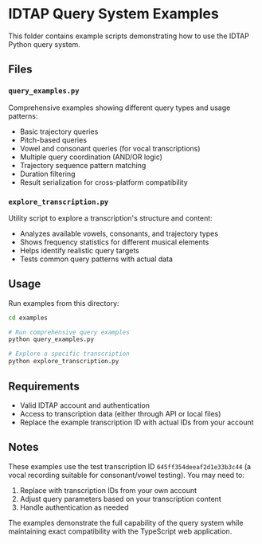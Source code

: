 # IDTAP Query System Examples

This folder contains example scripts demonstrating how to use the IDTAP Python query system.

## Files

### `query_examples.py`
Comprehensive examples showing different query types and usage patterns:
- Basic trajectory queries
- Pitch-based queries  
- Vowel and consonant queries (for vocal transcriptions)
- Multiple query coordination (AND/OR logic)
- Trajectory sequence pattern matching
- Duration filtering
- Result serialization for cross-platform compatibility

### `explore_transcription.py`
Utility script to explore a transcription's structure and content:
- Analyzes available vowels, consonants, and trajectory types
- Shows frequency statistics for different musical elements
- Helps identify realistic query targets
- Tests common query patterns with actual data

## Usage

Run examples from this directory:

```bash
cd examples

# Run comprehensive query examples
python query_examples.py

# Explore a specific transcription
python explore_transcription.py
```

## Requirements

- Valid IDTAP account and authentication
- Access to transcription data (either through API or local files)
- Replace the example transcription ID with actual IDs from your account

## Notes

These examples use the test transcription ID `645ff354deeaf2d1e33b3c44` (a vocal recording suitable for consonant/vowel testing). You may need to:

1. Replace with transcription IDs from your own account
2. Adjust query parameters based on your transcription content
3. Handle authentication as needed

The examples demonstrate the full capability of the query system while maintaining exact compatibility with the TypeScript web application.